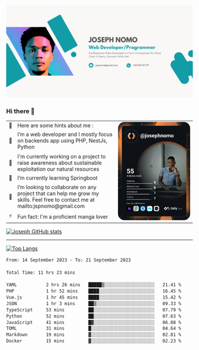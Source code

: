 ![Banner of my profile!](/Joseph_NOMO_NEW.png "Banner")

### Hi there 👋

<!--- | --  | 👋  | Here are some hints about me :                                                                                                 | <td rowspan=6><img src="/devcard.svg" width="400" alt="Joseph NOMO's Dev Card"/></td> |
| --- | --- | ------------------------------------------------------------------------------------------------------------------------------ | ------------------------------------------------------------------------------------- |
| --  | 🔭  | I’m a web developer and I mostly focus on backends app using PHP, NestJs, Python                                               |
| --  | 🦁  | I'm currently working on a project to raise awareness about sustainable exploitation our natural resources                     |
| --  | 🌱  | I’m currently learning Springboot                                                                                              |
| --  | 👯  | I’m looking to collaborate on any project that can help me grow my skills. Feel free to contact me at mailto:jspnomo@gmail.com |
| --  | ⚡  | Fun fact: I'm a proficient manga lover                                                                                         |
--->

<table>
    <tr>
        <td width="1%">👋</td>
        <td width="55%">Here are some hints about me :</td>
        <td rowspan=6 width="44%"><img src="/devcard.svg" width="400" alt="Joseph NOMO's Dev Card"/></td>
    </tr>
    <tr>
        <td>🔭</td>
        <td>I’m a web developer and I mostly focus on backends app using PHP, NestJs, Python</td>
    </tr>
    <tr>
        <td>🦁</td>
        <td>I'm currently working on a project to raise awareness about sustainable exploitation our natural resources</td>
    </tr>
    <tr>
        <td>🌱</td>
        <td>I’m currently learning Springboot</td>
    </tr>
    <tr>
        <td>👯</td>
        <td>I’m looking to collaborate on any project that can help me grow my skills. Feel free to contact me at mailto:jspnomo@gmail.com</td>
    </tr>
    <tr>
        <td>⚡</td>
        <td>Fun fact: I'm a proficient manga lover</td>
    </tr>

</table>

[![Joseph GitHub stats](https://github-readme-stats-seven-sigma-53.vercel.app/api?username=Jspascal)](https://github.com/Jspascal/github-readme-stats)

---

[![Top Langs](https://github-readme-stats-seven-sigma-53.vercel.app/api/top-langs/?username=Jspascal&layout=compact)](https://github.com/Jspascal/github-readme-stats)

<!--START_SECTION:waka-->

```txt
From: 14 September 2023 - To: 21 September 2023

Total Time: 11 hrs 23 mins

YAML           2 hrs 26 mins   █████▒░░░░░░░░░░░░░░░░░░░   21.41 %
PHP            1 hr 52 mins    ████░░░░░░░░░░░░░░░░░░░░░   16.45 %
Vue.js         1 hr 45 mins    ████░░░░░░░░░░░░░░░░░░░░░   15.42 %
JSON           1 hr 3 mins     ██▒░░░░░░░░░░░░░░░░░░░░░░   09.33 %
TypeScript     53 mins         ██░░░░░░░░░░░░░░░░░░░░░░░   07.79 %
Python         52 mins         ██░░░░░░░░░░░░░░░░░░░░░░░   07.63 %
JavaScript     41 mins         █▓░░░░░░░░░░░░░░░░░░░░░░░   06.08 %
TOML           31 mins         █░░░░░░░░░░░░░░░░░░░░░░░░   04.64 %
Markdown       19 mins         ▓░░░░░░░░░░░░░░░░░░░░░░░░   02.81 %
Docker         15 mins         ▓░░░░░░░░░░░░░░░░░░░░░░░░   02.23 %
```

<!--END_SECTION:waka-->
